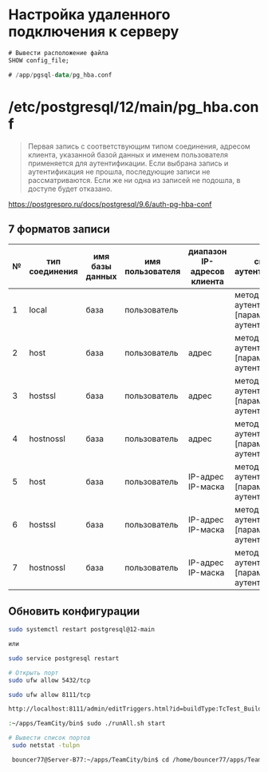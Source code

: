 # Настройка удаленного подключения к серверу

```sql
# Вывести расположение файла
SHOW config_file;

# /app/pgsql-data/pg_hba.conf
```


# /etc/postgresql/12/main/pg_hba.conf

> Первая запись с соответствующим типом соединения, адресом клиента, указанной базой данных и именем пользователя применяется для аутентификации.
> Если выбрана запись и аутентификация не прошла, последующие записи не рассматриваются.
> Если же ни одна из записей не подошла, в доступе будет отказано.

https://postgrespro.ru/docs/postgresql/9.6/auth-pg-hba-conf

## 7 форматов записи

№  | тип соединения |  имя базы данных | имя пользователя | диапазон IP-адресов клиента  | способ аутентификации
---|----------------|------------------|------------------|------------------------------|------------------------------
1  | local          | база             | пользователь     |                              | метод-аутентификации  [параметры-аутентификации]
2  | host           | база             | пользователь     | адрес                        | метод-аутентификации  [параметры-аутентификации]
3  | hostssl        | база             | пользователь     | адрес                        | метод-аутентификации  [параметры-аутентификации]
4  | hostnossl      | база             | пользователь     | адрес                        | метод-аутентификации  [параметры-аутентификации]
5  | host           | база             | пользователь     | IP-адрес  IP-маска           | метод-аутентификации  [параметры-аутентификации]
6  | hostssl        | база             | пользователь     | IP-адрес  IP-маска           | метод-аутентификации  [параметры-аутентификации]
7  | hostnossl      | база             | пользователь     | IP-адрес  IP-маска           | метод-аутентификации  [параметры-аутентификации]

## Обновить конфигурации

```bash
sudo systemctl restart postgresql@12-main

или

sudo service postgresql restart

# Открыть порт
sudo ufw allow 5432/tcp

sudo ufw allow 8111/tcp

http://localhost:8111/admin/editTriggers.html?id=buildType:TcTest_Build

:~/apps/TeamCity/bin$ sudo ./runAll.sh start

# Вывести список портов
 sudo netstat -tulpn

 bouncer77@Server-B77:~/apps/TeamCity/bin$ cd /home/bouncer77/apps/TeamCity/buildAgent/work/2270f7f490db7bb2
```
